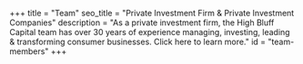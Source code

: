 +++
title = "Team"
seo_title = "Private Investment Firm & Private Investment Companies"
description = "As a private investment firm, the High Bluff Capital team has over 30 years of experience managing, investing, leading & transforming consumer businesses. Click here to learn more."
id = "team-members"
+++
